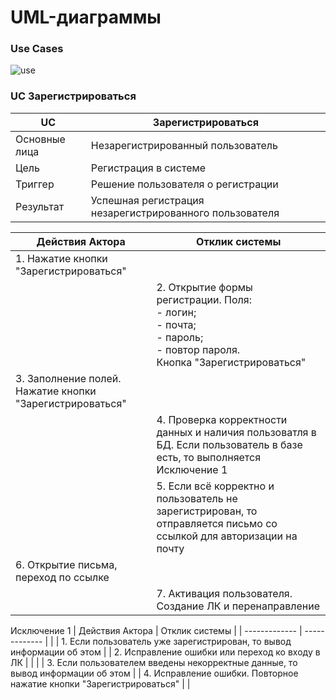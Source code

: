 # UML-диаграммы
### Use Cases

![use](https://www.plantuml.com/plantuml/svg/fLNBQjj05DthAuPil8e_e8iI20qK0YbntBsGhkMXgcGqKjfb71fQI22GJLTjsZzmqne_KjU_CFD7EJEIzOusNNWqC_UUSy_SEOCFH6n7SVBUPuaWo-hPJXn6mZ8VjYU_oRbSo9cwmFUtNAgfkiHyYTy_-I1dSYCtwbgkcDnYur7T8Da4r2K0MEynMx1X4977HKmHkKD1KSx-zN-PJwkyFPp1iGK9AvkWnhrcL5Fv5oCgCFa8_0RJQyDmHEI-vVIXXEXGXTKDzcuDTC2zO3Wf0U-Gj8A-fGaVXzxhe4l8rcnyaaiS9sNKGjv4uOZxb9y5o9z8kqAoRWgq0p1d61QWckTRgrIJVKw7OplmAZtuWPm_WA-rk5A73L5JnYkNnpiP7VhX2ysgFcS7rkhFRF6kXFcEWbkZ_065qJocEwk-x8wHQgR0FIKH-kTqCgeHt4ChRa6kc-MEUE3Mik_Wc5-GTy7KhLnWiPOpatiu3aD1n-XBOdlKYe3FPaOfccek7KrApMVgPqG3yic9UU0Do8wSySaavc7GPJTrbT7gti-DbwRw5d2YSYjA1XY4Vg9PSOqH7Wf5S3Xt12lSpS9HyqtLD_RtN-RURebbvgsIrfvJTSc0oapT3EIbMZ1bLvUinVgL47l1w6CCApGeaWb8yjj-fe29zLgXcRTCnYvL5zzfBYfNebd18jf-zy_brZpD-icaNqWjCdkb9wkvIXrgw4AuwcG67XuuVkAIrUMTj7XJL5xX00F-19u0 "use")



### UC Зарегистрироваться
| UC | Зарегистрироваться |
| ------------- | ------------- |
| Основные лица | Незарегистрированный пользователь |
| Цель | Регистрация в системе |
| Триггер | Решение пользователя о регистрации  |
| Результат | Успешная регистрация незарегистрированного пользователя |

| Действия Актора | Отклик системы |
| ------------- | ------------- |
| 1. Нажатие кнопки "Зарегистрироваться" |   |
|   |  2. Открытие формы регистрации. Поля:<br/>- логин;<br/>- почта;<br/>- пароль;<br/>- повтор пароля.<br/>Кнопка "Зарегистрироваться"|
| 3. Заполнение полей. Нажатие кнопки "Зарегистрироваться" |   |
|  | 4. Проверка корректности данных и наличия пользоватля в БД. Если пользователь в базе есть, то выполняется Исключение 1  |
|  | 5. Если всё корректно и пользователь не зарегистрирован, то отправляется письмо со ссылкой для авторизации на почту |
| 6. Открытие письма, переход по ссылке |  |
|  | 7. Активация пользователя. Создание ЛК и перенаправление |

Исключение 1
| Действия Актора | Отклик системы |
| ------------- | ------------- |
|  | 1. Если пользователь уже зарегистрирован, то вывод информации об этом  |
| 2. Исправление ошибки или переход ко входу в ЛК |   |
|  | 3. Если пользователем введены некорректные данные, то вывод информации об этом  |
| 4. Исправление ошибки. Повторное нажатие кнопки "Зарегистрироваться" |   |

